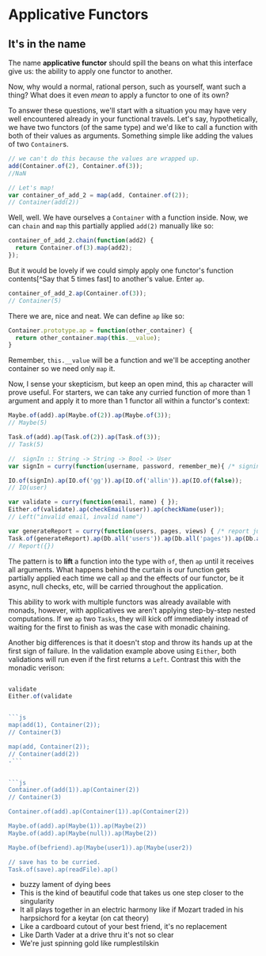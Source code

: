 # Applicative Functors

## It's in the name

The name **applicative functor** should spill the beans on what this interface give us: the ability to apply one functor to another.

Now, why would a normal, rational person, such as yourself, want such a thing? What does it even *mean* to apply a functor to one of its own?

To answer these questions, we'll start with a situation you may have very well encountered already in your functional travels. Let's say, hypothetically, we have two functors (of the same type) and we'd like to call a function with both of their values as arguments. Something simple like adding the values of two `Container`s.

```js
// we can't do this because the values are wrapped up.
add(Container.of(2), Container.of(3));
//NaN

// Let's map!
var container_of_add_2 = map(add, Container.of(2));
// Container(add(2))
```

Well, well. We have ourselves a `Container` with a function inside. Now, we can `chain` and `map` this partially applied `add(2)` manually like so:

```js
container_of_add_2.chain(function(add2) {
  return Container.of(3).map(add2);
});
```

But it would be lovely if we could simply apply one functor's function contents[^Say that 5 times fast] to another's value. Enter `ap`.

```js
container_of_add_2.ap(Container.of(3));
// Container(5)
```

There we are, nice and neat. We can define `ap` like so:

```js
Container.prototype.ap = function(other_container) {
  return other_container.map(this.__value);
}
```

Remember, `this.__value` will be a function and we'll be accepting another container so we need only `map` it.

Now, I sense your skepticism, but keep an open mind, this `ap` character will prove useful. For starters, we can take any curried function of more than 1 argument and apply it to more than 1 functor all within a functor's context:

```js
Maybe.of(add).ap(Maybe.of(2)).ap(Maybe.of(3));
// Maybe(5)

Task.of(add).ap(Task.of(2)).ap(Task.of(3));
// Task(5)

//  signIn :: String -> String -> Bool -> User
var signIn = curry(function(username, password, remember_me){ /* signing in */  })

IO.of(signIn).ap(IO.of('gg')).ap(IO.of('allin')).ap(IO.of(false));
// IO(user)

var validate = curry(function(email, name) { });
Either.of(validate).ap(checkEmail(user)).ap(checkName(user));
// Left("invalid email, invalid name")

var generateReport = curry(function(users, pages, views) { /* report junk */  });
Task.of(generateReport).ap(Db.all('users')).ap(Db.all('pages')).ap(Db.all('views'))
// Report({})
```

The pattern is to **lift** a function into the type with `of`, then `ap` until it receives all arguments. What happens behind the curtain is our function gets partially applied each time we call `ap` and the effects of our functor, be it async, null checks, etc, will be carried throughout the application.

This ability to work with multiple functors was already available with monads, however, with applicatives we aren't applying step-by-step nested computations. If we `ap` two `Tasks`, they will kick off immediately instead of waiting for the first to finish as was the case with monadic chaining.

Another big differences is that it doesn't stop and throw its hands up at the first sign of failure. In the validation example above using `Either`, both validations will run even if the first returns a `Left`. Contrast this with the monadic verison:

```js

validate
Either.of(validate


```js
map(add(1), Container(2));
// Container(3)

map(add, Container(2));
// Container(add(2))
-```


```js
Container.of(add(1)).ap(Container(2))
// Container(3)

Container.of(add).ap(Container(1)).ap(Container(2))

Maybe.of(add).ap(Maybe(1)).ap(Maybe(2))
Maybe.of(add).ap(Maybe(null)).ap(Maybe(2))

Maybe.of(befriend).ap(Maybe(user1)).ap(Maybe(user2))

// save has to be curried.
Task.of(save).ap(readFile).ap()
```

- buzzy lament of dying bees
- This is the kind of beautiful code that takes us one step closer to the singularity
- It all plays together in an electric harmony like if Mozart traded in his harpsichord for a keytar (on cat theory)
- Like a cardboard cutout of your best friend, it's no replacement
- Like Darth Vader at a drive thru it's not so clear
- We're just spinning gold like rumplestilskin
